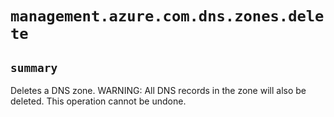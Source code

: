 # `management.azure.com.dns.zones.delete`

## `summary`
Deletes a DNS zone. WARNING: All DNS records in the zone will also be deleted. This operation cannot be undone.


